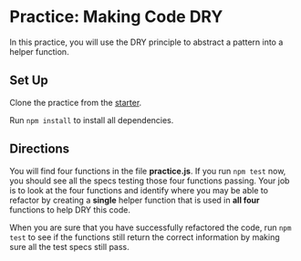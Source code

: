 # Practice: Making Code DRY

In this practice, you will use the DRY principle to abstract a pattern into a
helper function.

## Set Up

Clone the practice from the [starter].

Run `npm install` to install all dependencies.

## Directions

You will find four functions in the file __practice.js__. If you run `npm test`
now, you should see all the specs testing those four functions passing. Your job
is to look at the four functions and identify where you may be able to refactor
by creating a **single** helper function that is used in **all four** functions to help DRY
this code.

When you are sure that you have successfully refactored the code, run `npm test`
to see if the functions still return the correct information by making sure all
the test specs still pass.

[starter]: https://github.com/appacademy/practice-for-week-04-DRY
